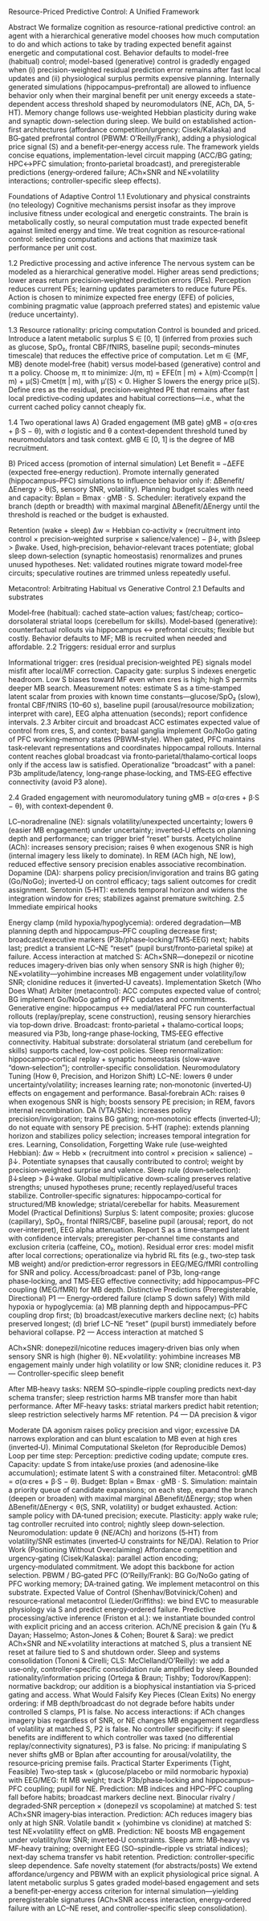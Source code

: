 Resource-Priced Predictive Control: A Unified Framework

Abstract
We formalize cognition as resource-rational predictive control: an agent with a hierarchical generative model chooses how much computation to do and which actions to take by trading expected benefit against energetic and computational cost. Behavior defaults to model-free (habitual) control; model-based (generative) control is gradedly engaged when (i) precision-weighted residual prediction error remains after fast local updates and (ii) physiological surplus permits expensive planning. Internally generated simulations (hippocampus–prefrontal) are allowed to influence behavior only when their marginal benefit per unit energy exceeds a state-dependent access threshold shaped by neuromodulators (NE, ACh, DA, 5-HT). Memory change follows use-weighted Hebbian plasticity during wake and synaptic down-selection during sleep. We build on established action-first architectures (affordance competition/urgency: Cisek/Kalaska) and BG‑gated prefrontal control (PBWM: O’Reilly/Frank), adding a physiological price signal (S) and a benefit‑per‑energy access rule. The framework yields concise equations, implementation-level circuit mapping (ACC/BG gating; HPC↔PFC simulation; fronto‑parietal broadcast), and preregisterable predictions (energy‑ordered failure; ACh×SNR and NE×volatility interactions; controller‑specific sleep effects).

Foundations of Adaptive Control
1.1 Evolutionary and physical constraints (no teleology)
Cognitive mechanisms persist insofar as they improve inclusive fitness under ecological and energetic constraints. The brain is metabolically costly, so neural computation must trade expected benefit against limited energy and time. We treat cognition as resource‑rational control: selecting computations and actions that maximize task performance per unit cost.

1.2 Predictive processing and active inference
The nervous system can be modeled as a hierarchical generative model. Higher areas send predictions; lower areas return precision‑weighted prediction errors (PEs). Perception reduces current PEs; learning updates parameters to reduce future PEs. Action is chosen to minimize expected free energy (EFE) of policies, combining pragmatic value (approach preferred states) and epistemic value (reduce uncertainty).

1.3 Resource rationality: pricing computation
Control is bounded and priced. Introduce a latent metabolic surplus S ∈ [0, 1] (inferred from proxies such as glucose, SpO₂, frontal CBF/fNIRS, baseline pupil; seconds–minutes timescale) that reduces the effective price of computation. Let m ∈ {MF, MB} denote model‑free (habit) versus model‑based (generative) control and π a policy. Choose m, π to minimize:
J(m, π) = EFE(π | m) + λ(m)·Ccomp(π | m) + μ(S)·Cmet(π | m), with μ′(S) < 0.
Higher S lowers the energy price μ(S). Define εres as the residual, precision‑weighted PE that remains after fast local predictive‑coding updates and habitual corrections—i.e., what the current cached policy cannot cheaply fix.

1.4 Two operational laws
A) Graded engagement (MB gate)
gMB = σ(α·εres + β·S − θ), with σ logistic and θ a context‑dependent threshold tuned by neuromodulators and task context. gMB ∈ [0, 1] is the degree of MB recruitment.

B) Priced access (promotion of internal simulation)
Let Benefit ≡ −ΔEFE (expected free‑energy reduction). Promote internally generated (hippocampus–PFC) simulations to influence behavior only if:
ΔBenefit/ΔEnergy > θ(S, sensory SNR, volatility).
Planning budget scales with need and capacity:
Bplan = Bmax · gMB · S.
Scheduler: iteratively expand the branch (depth or breadth) with maximal marginal ΔBenefit/ΔEnergy until the threshold is reached or the budget is exhausted.

Retention (wake + sleep)
Δw ∝ Hebbian co‑activity × (recruitment into control × precision‑weighted surprise × salience/valence) − β↓, with βsleep > βwake.
Used, high‑precision, behavior‑relevant traces potentiate; global sleep down‑selection (synaptic homeostasis) renormalizes and prunes unused hypotheses. Net: validated routines migrate toward model‑free circuits; speculative routines are trimmed unless repeatedly useful.

Metacontrol: Arbitrating Habitual vs Generative Control
2.1 Defaults and substrates

Model‑free (habitual): cached state–action values; fast/cheap; cortico–dorsolateral striatal loops (cerebellum for skills).
Model‑based (generative): counterfactual rollouts via hippocampus ↔ prefrontal circuits; flexible but costly.
Behavior defaults to MF; MB is recruited when needed and affordable.
2.2 Triggers: residual error and surplus

Informational trigger: εres (residual precision‑weighted PE) signals model misfit after local/MF correction.
Capacity gate: surplus S indexes energetic headroom. Low S biases toward MF even when εres is high; high S permits deeper MB search.
Measurement notes: estimate S as a time‑stamped latent scalar from proxies with known time constants—glucose/SpO₂ (slow), frontal CBF/fNIRS (10–60 s), baseline pupil (arousal/resource mobilization; interpret with care), EEG alpha attenuation (seconds); report confidence intervals.
2.3 Arbiter circuit and broadcast
ACC estimates expected value of control from εres, S, and context; basal ganglia implement Go/NoGo gating of PFC working‑memory states (PBWM‑style). When gated, PFC maintains task‑relevant representations and coordinates hippocampal rollouts. Internal content reaches global broadcast via fronto‑parietal/thalamo‑cortical loops only if the access law is satisfied. Operationalize “broadcast” with a panel: P3b amplitude/latency, long‑range phase‑locking, and TMS‑EEG effective connectivity (avoid P3 alone).

2.4 Graded engagement with neuromodulatory tuning
gMB = σ(α·εres + β·S − θ), with context‑dependent θ.

LC–noradrenaline (NE): signals volatility/unexpected uncertainty; lowers θ (easier MB engagement) under uncertainty; inverted‑U effects on planning depth and performance; can trigger brief “reset” bursts.
Acetylcholine (ACh): increases sensory precision; raises θ when exogenous SNR is high (internal imagery less likely to dominate). In REM (ACh high, NE low), reduced effective sensory precision enables associative recombination.
Dopamine (DA): sharpens policy precision/invigoration and trains BG gating (Go/NoGo); inverted‑U on control efficacy; tags salient outcomes for credit assignment.
Serotonin (5‑HT): extends temporal horizon and widens the integration window for εres; stabilizes against premature switching.
2.5 Immediate empirical hooks

Energy clamp (mild hypoxia/hypoglycemia): ordered degradation—MB planning depth and hippocampus–PFC coupling decrease first; broadcast/executive markers (P3b/phase‑locking/TMS‑EEG) next; habits last; predict a transient LC–NE “reset” (pupil burst/fronto‑parietal spike) at failure.
Access interaction at matched S: ACh×SNR—donepezil or nicotine reduces imagery‑driven bias only when sensory SNR is high (higher θ); NE×volatility—yohimbine increases MB engagement under volatility/low SNR; clonidine reduces it (inverted‑U caveats).
Implementation Sketch (Who Does What)
Arbiter (metacontrol): ACC computes expected value of control; BG implement Go/NoGo gating of PFC updates and commitments.
Generative engine: hippocampus ↔ medial/lateral PFC run counterfactual rollouts (replay/preplay, scene construction), reusing sensory hierarchies via top‑down drive.
Broadcast: fronto‑parietal + thalamo‑cortical loops; measured via P3b, long‑range phase‑locking, TMS‑EEG effective connectivity.
Habitual substrate: dorsolateral striatum (and cerebellum for skills) supports cached, low‑cost policies.
Sleep renormalization: hippocampo‑cortical replay + synaptic homeostasis (slow‑wave “down‑selection”); controller‑specific consolidation.
Neuromodulatory Tuning (How θ, Precision, and Horizon Shift)
LC–NE: lowers θ under uncertainty/volatility; increases learning rate; non‑monotonic (inverted‑U) effects on engagement and performance.
Basal‑forebrain ACh: raises θ when exogenous SNR is high; boosts sensory PE precision; in REM, favors internal recombination.
DA (VTA/SNc): increases policy precision/invigoration; trains BG gating; non‑monotonic effects (inverted‑U); do not equate with sensory PE precision.
5‑HT (raphe): extends planning horizon and stabilizes policy selection; increases temporal integration for εres.
Learning, Consolidation, Forgetting
Wake rule (use‑weighted Hebbian): Δw ∝ Hebb × (recruitment into control × precision × salience) − β↓. Potentiate synapses that causally contributed to control; weight by precision‑weighted surprise and valence.
Sleep rule (down‑selection): β↓sleep > β↓wake. Global multiplicative down‑scaling preserves relative strengths; unused hypotheses prune; recently replayed/useful traces stabilize. Controller‑specific signatures: hippocampo‑cortical for structured/MB knowledge; striatal/cerebellar for habits.
Measurement Model (Practical Definitions)
Surplus S: latent composite; proxies: glucose (capillary), SpO₂, frontal fNIRS/CBF, baseline pupil (arousal; report, do not over‑interpret), EEG alpha attenuation. Report S as a time‑stamped latent with confidence intervals; preregister per‑channel time constants and exclusion criteria (caffeine, CO₂, motion).
Residual error εres: model misfit after local corrections; operationalize via hybrid RL fits (e.g., two‑step task MB weight) and/or prediction‑error regressors in EEG/MEG/fMRI controlling for SNR and policy.
Access/broadcast: panel of P3b, long‑range phase‑locking, and TMS‑EEG effective connectivity; add hippocampus–PFC coupling (MEG/fMRI) for MB depth.
Distinctive Predictions (Preregisterable, Directional)
P1 — Energy‑ordered failure (clamp S down safely)
With mild hypoxia or hypoglycemia: (a) MB planning depth and hippocampus–PFC coupling drop first; (b) broadcast/executive markers decline next; (c) habits preserved longest; (d) brief LC–NE “reset” (pupil burst) immediately before behavioral collapse.
P2 — Access interaction at matched S

ACh×SNR: donepezil/nicotine reduces imagery‑driven bias only when sensory SNR is high (higher θ).
NE×volatility: yohimbine increases MB engagement mainly under high volatility or low SNR; clonidine reduces it.
P3 — Controller‑specific sleep benefit

After MB‑heavy tasks: NREM SO–spindle–ripple coupling predicts next‑day schema transfer; sleep restriction harms MB transfer more than habit performance.
After MF‑heavy tasks: striatal markers predict habit retention; sleep restriction selectively harms MF retention.
P4 — DA precision & vigor

Moderate DA agonism raises policy precision and vigor; excessive DA narrows exploration and can blunt escalation to MB even at high εres (inverted‑U).
Minimal Computational Skeleton (for Reproducible Demos)
Loop per time step:
Perception: predictive coding update; compute εres.
Capacity: update S from intake/use proxies (and adenosine‑like accumulation); estimate latent S with a constrained filter.
Metacontrol: gMB = σ(α·εres + β·S − θ).
Budget: Bplan = Bmax · gMB · S.
Simulation: maintain a priority queue of candidate expansions; on each step, expand the branch (deepen or broaden) with maximal marginal ΔBenefit/ΔEnergy; stop when ΔBenefit/ΔEnergy < θ(S, SNR, volatility) or budget exhausted.
Action: sample policy with DA‑tuned precision; execute.
Plasticity: apply wake rule; tag controller recruited into control; nightly sleep down‑selection.
Neuromodulation: update θ (NE/ACh) and horizons (5‑HT) from volatility/SNR estimates (inverted‑U constraints for NE/DA).
Relation to Prior Work (Positioning Without Overclaiming)
Affordance competition and urgency‑gating (Cisek/Kalaska): parallel action encoding; urgency‑modulated commitment. We adopt this backbone for action selection.
PBWM / BG‑gated PFC (O’Reilly/Frank): BG Go/NoGo gating of PFC working memory; DA‑trained gating. We implement metacontrol on this substrate.
Expected Value of Control (Shenhav/Botvinick/Cohen) and resource‑rational metacontrol (Lieder/Griffiths): we bind EVC to measurable physiology via S and predict energy‑ordered failure.
Predictive processing/active inference (Friston et al.): we instantiate bounded control with explicit pricing and an access criterion.
ACh/NE precision & gain (Yu & Dayan; Hasselmo; Aston‑Jones & Cohen; Bouret & Sara): we predict ACh×SNR and NE×volatility interactions at matched S, plus a transient NE reset at failure tied to S and shutdown order.
Sleep and systems consolidation (Tononi & Cirelli; CLS: McClelland/O’Reilly): we add a use‑only, controller‑specific consolidation rule amplified by sleep.
Bounded rationality/information pricing (Ortega & Braun; Tishby; Todorov/Kappen): normative backdrop; our addition is a biophysical instantiation via S‑priced gating and access.
What Would Falsify Key Pieces (Clean Exits)
No energy ordering: if MB depth/broadcast do not degrade before habits under controlled S clamps, P1 is false.
No access interactions: if ACh changes imagery bias regardless of SNR, or NE changes MB engagement regardless of volatility at matched S, P2 is false.
No controller specificity: if sleep benefits are indifferent to which controller was taxed (no differential replay/connectivity signatures), P3 is false.
No pricing: if manipulating S never shifts gMB or Bplan after accounting for arousal/volatility, the resource‑pricing premise fails.
Practical Starter Experiments (Tight, Feasible)
Two‑step task × (glucose/placebo or mild normobaric hypoxia) with EEG/MEG: fit MB weight; track P3b/phase‑locking and hippocampus–PFC coupling; pupil for NE. Prediction: MB indices and HPC–PFC coupling fall before habits; broadcast markers decline next.
Binocular rivalry / degraded‑SNR perception × (donepezil vs scopolamine) at matched S: test ACh×SNR imagery‑bias interaction. Prediction: ACh reduces imagery bias only at high SNR.
Volatile bandit × (yohimbine vs clonidine) at matched S: test NE×volatility effect on gMB. Prediction: NE boosts MB engagement under volatility/low SNR; inverted‑U constraints.
Sleep arm: MB‑heavy vs MF‑heavy training; overnight EEG (SO–spindle–ripple vs striatal indices); next‑day schema transfer vs habit retention. Prediction: controller‑specific sleep dependence.
Safe novelty statement (for abstracts/posts)
We extend affordance/urgency and PBWM with an explicit physiological price signal. A latent metabolic surplus S gates graded model‑based engagement and sets a benefit‑per‑energy access criterion for internal simulation—yielding preregisterable signatures (ACh×SNR access interaction, energy‑ordered failure with an LC–NE reset, and controller‑specific sleep consolidation).
